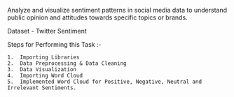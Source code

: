 Analyze and visualize sentiment patterns in social media data to understand public opinion and attitudes towards specific topics or brands.


Dataset - Twitter Sentiment


Steps for Performing this Task :-

    1.  Importing Libraries
    2.  Data Preprocessing & Data Cleaning
    3.  Data Visualization
    4.  Importing Word Cloud
    5.  Implemented Word Cloud for Positive, Negative, Neutral and Irrelevant Sentiments.
